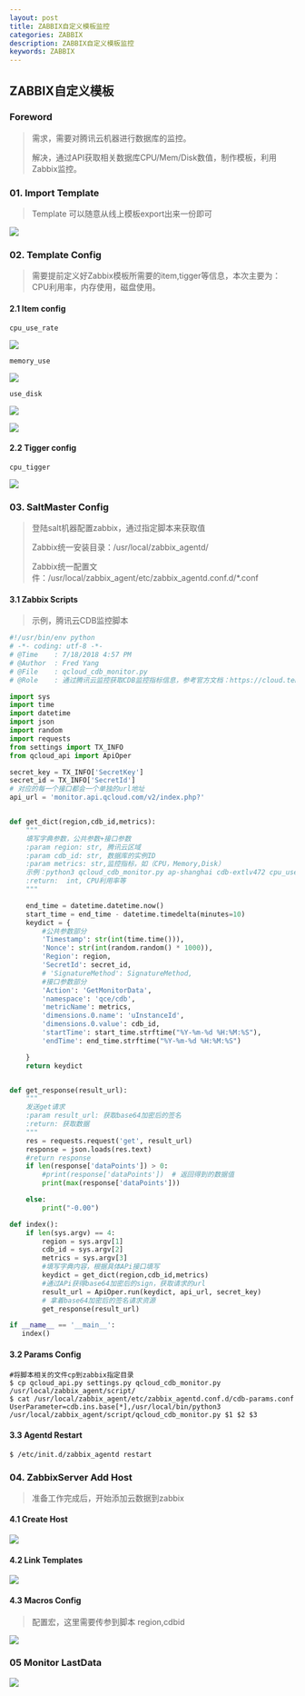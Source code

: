 ```yaml
---
layout: post
title: ZABBIX自定义模板监控
categories: ZABBIX
description: ZABBIX自定义模板监控
keywords: ZABBIX
---
```



## 										ZABBIX自定义模板



### Foreword

> 需求，需要对腾讯云机器进行数据库的监控。
>
> 解决，通过API获取相关数据库CPU/Mem/Disk数值，制作模板，利用Zabbix监控。



### 01. Import Template

> Template 可以随意从线上模板export出来一份即可

![](/images/005X1wn0gy1g1962i722wj30oh0g00tl.jpg)



### 02. Template Config

> 需要提前定义好Zabbix模板所需要的item,tigger等信息，本次主要为：CPU利用率，内存使用，磁盘使用。

#### 2.1 Item config

`cpu_use_rate `

![](/images/005X1wn0gy1g1963fj293j30ut0n9jse.jpg)

`memory_use `

![](/images/005X1wn0gy1g1963rtzxaj30xr0nojs8.jpg)



`use_disk`

![](/images/005X1wn0gy1g1963xottcj30xx0o2jsi.jpg)

![](/images/005X1wn0gy1g1964587atj31he06ot9m.jpg)

#### 2.2 Tigger config

`cpu_tigger`

![](/images/005X1wn0gy1g1964fpiy1j30vn0fd3z5.jpg)



### 03. SaltMaster Config

> 登陆salt机器配置zabbix，通过指定脚本来获取值
>
> Zabbix统一安装目录：/usr/local/zabbix_agentd/
>
> Zabbix统一配置文件：/usr/local/zabbix_agent/etc/zabbix_agentd.conf.d/*.conf



#### 3.1 Zabbix Scripts

> 示例，腾讯云CDB监控脚本

```python
#!/usr/bin/env python
# -*- coding: utf-8 -*-
# @Time    : 7/18/2018 4:57 PM
# @Author  : Fred Yang
# @File    : qcloud_cdb_monitor.py
# @Role    : 通过腾讯云监控获取CDB监控指标信息，参考官方文档：https://cloud.tencent.com/document/product/248/11006

import sys
import time
import datetime
import json
import random
import requests
from settings import TX_INFO
from qcloud_api import ApiOper

secret_key = TX_INFO['SecretKey']
secret_id = TX_INFO['SecretId']
# 对应的每一个接口都会一个单独的url地址
api_url = 'monitor.api.qcloud.com/v2/index.php?'


def get_dict(region,cdb_id,metrics):
    """
    填写字典参数，公共参数+接口参数
    :param region: str, 腾讯云区域
    :param cdb_id: str, 数据库的实例ID
    :param metrics: str,监控指标，如（CPU，Memory,Disk）
    示例：python3 qcloud_cdb_monitor.py ap-shanghai cdb-extlv472 cpu_use_rate
    :return:  int, CPU利用率等
    """

    end_time = datetime.datetime.now()
    start_time = end_time - datetime.timedelta(minutes=10)
    keydict = {
        #公共参数部分
        'Timestamp': str(int(time.time())),
        'Nonce': str(int(random.random() * 1000)),
        'Region': region,
        'SecretId': secret_id,
        # 'SignatureMethod': SignatureMethod,
        #接口参数部分
        'Action': 'GetMonitorData',
        'namespace': 'qce/cdb',
        'metricName': metrics,
        'dimensions.0.name': 'uInstanceId',
        'dimensions.0.value': cdb_id,
        'startTime': start_time.strftime("%Y-%m-%d %H:%M:%S"),
        'endTime': end_time.strftime("%Y-%m-%d %H:%M:%S")

    }
    return keydict


def get_response(result_url):
    """
    发送get请求
    :param result_url: 获取base64加密后的签名
    :return: 获取数据
    """
    res = requests.request('get', result_url)
    response = json.loads(res.text)
    #return response
    if len(response['dataPoints']) > 0:
        #print(response['dataPoints'])  # 返回得到的数据值
        print(max(response['dataPoints']))

    else:
        print("-0.00")

def index():
    if len(sys.argv) == 4:
        region = sys.argv[1]
        cdb_id = sys.argv[2]
        metrics = sys.argv[3]
        #填写字典内容，根据具体APi接口填写
        keydict = get_dict(region,cdb_id,metrics)
        #通过APi获得base64加密后的sign，获取请求的url
        result_url = ApiOper.run(keydict, api_url, secret_key)
        # 拿着base64加密后的签名请求资源
        get_response(result_url)

if __name__ == '__main__':
   index()

```



#### 3.2 Params Config

```shell
#将脚本相关的文件cp到zabbix指定目录
$ cp qcloud_api.py settings.py qcloud_cdb_monitor.py /usr/local/zabbix_agent/script/
$ cat /usr/local/zabbix_agent/etc/zabbix_agentd.conf.d/cdb-params.conf
UserParameter=cdb.ins.base[*],/usr/local/bin/python3 /usr/local/zabbix_agent/script/qcloud_cdb_monitor.py $1 $2 $3
```

#### 3.3 Agentd  Restart

```shell
$ /etc/init.d/zabbix_agentd restart
```



### 04.  ZabbixServer Add Host

> 准备工作完成后，开始添加云数据到zabbix

#### 4.1 Create Host

![](/images/005X1wn0gy1g1964ssqi3j310b0ofq49.jpg)



#### 4.2 Link Templates

![](/images/005X1wn0gy1g1964zm8qhj30p00adjs5.jpg)

#### 4.3 Macros Config

> 配置宏，这里需要传参到脚本 region,cdbid

![](/images/005X1wn0gy1g19656ljqej30va0aw0to.jpg)



### 05 Monitor LastData

![](/images/005X1wn0gy1g1965cl2haj31h70lrdif.jpg)
